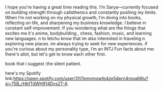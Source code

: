 I hope you're having a great time reading this. 
I’m Sarya—currently focused on building strength through calisthenics 
and constantly pushing my limits. When I’m not working on my physical growth, I’m diving into books, reflecting on life, and sharpening my business knowledge. I believe in constant self-improvement.
If you wondering what are the things that 
excites me it's anime, bodybuilding , chess, fashion, music, and learning new languages.
n to letchu know that 
im also interested in traveling n exploring new places .im always trying to seek for new experiences.
if you're curious about my personality type, I’m an INTJ
Fun facts about me: there's allot, but let's get to know each other first.

book that i suggest :the silent patient.

here's my Spotify link:https://open.spotify.com/user/31t7emnmowtb4ze54prn4moa66lu?si=75B_rHbfTdWH914Dvs2T-A
